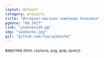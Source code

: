 ```yaml
---
layout: default
category: projects
title: "Интернет-магазин компании Упаковка"
pgdate: "09.2017"
link: "упаковка29.рф"
img: "upakovka.jpg"
git: "github.com/7oa/upakovka"
---
```

верстка <small>(html, css/scss, pug, gulp, jquery)</small>